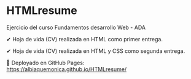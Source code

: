# HTMLresume
Ejercicio del curso Fundamentos desarrollo Web - ADA

✔ Hoja de vida (CV) realizada en HTML como primer entrega.

✔ Hoja de vida (CV) realizada en HTML y CSS como segunda entrega.

🔰 Deployado en GitHub Pages: https://albiaquemonica.github.io/HTMLresume/ 

